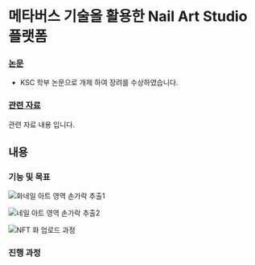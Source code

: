 # 메타버스 기술을 활용한 Nail Art Studio 플랫폼


### [논문](http://www.riss.kr/search/detail/DetailView.do?p_mat_type=1a0202e37d52c72d&control_no=2b74a069d1ebaab66aae8a972f9116fb)
+ KSC 학부 논문으로 개제 하여 장려를 수상하였습니다. 
 
### [관련 자료](http://board.sejong.ac.kr/boardview.do?pkid=154050&currentPage=1&searchField=D.TITLE&siteGubun=19&menuGubun=1&bbsConfigFK=804&searchLowItem=ALL&searchValue=%EB%84%A4%EC%9D%BC)
 관련 자료 내용 입니다.
 
 ## 내용
 


### 기능 및 목표 
![화네일 아트 영역 손가락 추출1](https://user-images.githubusercontent.com/68593892/235696943-29d13448-7218-478a-a336-22190c3b806b.png)

![네일 아트 영역 손가락 추출2](https://user-images.githubusercontent.com/68593892/235696550-4c8bfbc4-7911-4daf-bf8a-bb15ce7605ee.png)

![ NFT 화 업로드 과정 ](https://user-images.githubusercontent.com/68593892/235697100-2d58a958-3817-416f-894d-066e5a9abea7.png)


### 진행 과정 
 
